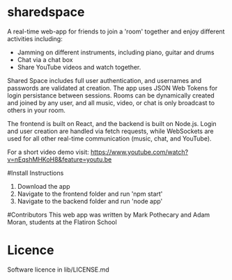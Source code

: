 # sharedspace
A real-time web-app for friends to join a 'room' together and enjoy different activities including:
* Jamming on different instruments, including piano, guitar and drums
* Chat via a chat box
* Share YouTube videos and watch together.

Shared Space includes full user authentication, and usernames and passwords are validated at creation. The app uses JSON Web Tokens for login persistance between sessions. Rooms can be dynamically created and joined by any user, and all music, video, or chat is only broadcast to others in your room.

The frontend is built on React, and the backend is built on Node.js. Login and user creation are handled via fetch requests, while WebSockets are used for all other real-time communication (music, chat, and YouTube).

For a short video demo visit:
https://www.youtube.com/watch?v=nEqshMHKoH8&feature=youtu.be

#Install Instructions
1. Download the app
2. Navigate to the frontend folder and run 'npm start'
3. Navigate to the backend folder and run 'node app'

#Contributors
This web app was written by Mark Pothecary and Adam Moran, students at the Flatiron School

# Licence
Software licence in lib/LICENSE.md
